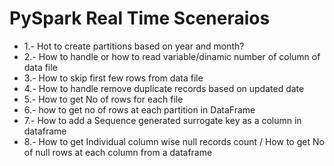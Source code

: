 # PySpark Real Time Sceneraios

*  1.- Hot to create partitions based on year and month?
*  2.- How to handle or how to read variable/dinamic number of column of data file
*  3.- How to skip first few rows from data file
*  4.- How to handle remove duplicate records based on updated date
*  5.- How to get No of rows for each file
*  6.- how to get no of rows at each partition in DataFrame
*  7.- How to add a Sequence generated surrogate key as a column in dataframe
*  8.- How to get Individual column wise null records count / How to get No of null rows at each column from a dataframe
